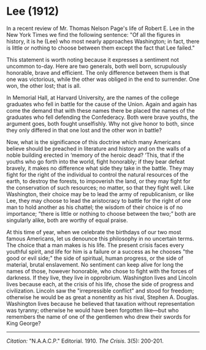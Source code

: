 # Lee (1912)

In a recent review of Mr. Thomas Nelson Page's life of Robert E. Lee in the New York Times we find the following sentence: "Of all the figures in history, it is he (Lee) who most nearly approaches Washington; in fact, there is little or nothing to choose between them except the fact that Lee failed."

This statement is worth noting because it expresses a sentiment not uncommon to-day. Here are two gen­erals, both well born, scrupulously honorable, brave and efficient. The only difference between them is that one was victorious, while the other was obliged in the end to surrender. One won, the other lost; that is all.

In Memorial Hall, at Harvard University, are the names of the college graduates who fell in battle for the cause of the Union. Again and again has come the demand that with these names there be placed the names of the graduates who fell defending the Confederacy. Both were brave youths, the argument goes, both fought unselfishly. Why not give honor to both, since they only differed in that one lost and the other won in battle?

Now, what is the significance of this doctrine which many Americans believe should be preached in literature and history and on the walls of a noble building erected in ‘memory of the heroic dead? ‘This, that if the youths who go forth into the world, fight honorably; if they bear defeat bravely, it makes no difference what side they take in the battle. They may fight for the right of the individual to control the natural resources of the earth, to destroy the forests, to impoverish the land, or they may fight for the conservation of such resources; no matter, so that they fight well. Like Washington, their choice may be to lead the army of republicanism, or like Lee, they may choose to lead the aristocracy to battle for the right of one man to hold another as his chattel; the wisdom of their choice is of no importance; “there is little or nothing to choose between the two;” both are singularly alike, both are worthy of equal praise.

At this time of year, when we celebrate the birthdays of our two most famous Americans, let us denounce this philosophy in no uncertain terms. The choice that a man makes is his life. The present crisis faces every youthful spirit, and life for him is a failure or a success as he chooses "the good or evil side;" the side of spiritual, human progress, or the side of material, brutal enslavement. No sentiment can keep alive for long the names of those, however honorable, who chose to fight with the forces of darkness. If they live, they live in opprobrium. Washington lives and Lincoln lives because each, at the crisis of his life, chose the side of progress and civilization. Lincoln saw the "irrepressible conflict" and stood for freedom; otherwise he would be as great a nonentity as his rival, Stephen A. Douglas. Washington lives because he believed that taxation without representation was tyranny; otherwise he would have been forgotten like—but who remembers the name of one of the gentlemen who drew their swords for King George?


_________________
*Citation:* "N.A.A.C.P." Editorial. 1910. *The Crisis*. 3(5): 200-201.
